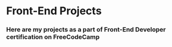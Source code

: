 # Front-End Projects

### Here are my projects as a part of Front-End Developer certification on FreeCodeCamp
